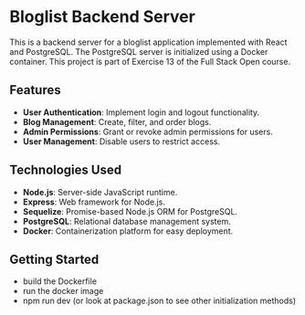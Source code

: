 # Bloglist Backend Server

This is a backend server for a bloglist application implemented with React and PostgreSQL. The PostgreSQL server is initialized using a Docker container. This project is part of Exercise 13 of the Full Stack Open course.

## Features

- **User Authentication**: Implement login and logout functionality.
- **Blog Management**: Create, filter, and order blogs.
- **Admin Permissions**: Grant or revoke admin permissions for users.
- **User Management**: Disable users to restrict access.

## Technologies Used

- **Node.js**: Server-side JavaScript runtime.
- **Express**: Web framework for Node.js.
- **Sequelize**: Promise-based Node.js ORM for PostgreSQL.
- **PostgreSQL**: Relational database management system.
- **Docker**: Containerization platform for easy deployment.

## Getting Started
- build the Dockerfile
- run the docker image
- npm run dev (or look at package.json to see other initialization methods)
